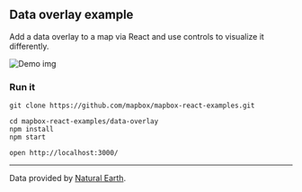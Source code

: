 Data overlay example
---

Add a data overlay to a map via React and use controls to visualize it differently.

![Demo img](https://imgur.com/4ohPXpe)

### Run it

    git clone https://github.com/mapbox/mapbox-react-examples.git

    cd mapbox-react-examples/data-overlay
    npm install
    npm start

    open http://localhost:3000/

---

Data provided by [Natural Earth](http://www.naturalearthdata.com/).
